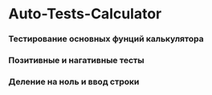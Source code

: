 # Auto-Tests-Calculator

### Тестирование основных фунций калькулятора

### Позитивные и нагативные тесты

### Деление на ноль и ввод строки
